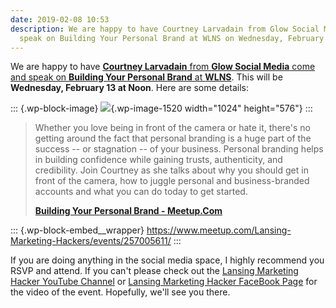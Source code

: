 ```yaml
---
date: 2019-02-08 10:53
description: We are happy to have Courtney Larvadain from Glow Social Media come and
  speak on Building Your Personal Brand at WLNS on Wednesday, February 13 at Noon.
---
```

We are happy to have [**Courtney Larvadain** from **Glow Social Media**
come and speak on **Building Your Personal Brand** at
**WLNS**](http://meetu.ps/e/G7PrB/g7Z24/f). This will be **Wednesday,
February 13 at Noon**. Here are some details:

::: {.wp-block-image}
![](https://brightdigit.com/wp-content/uploads/2019/02/highres_476886987-1024x576.jpeg){.wp-image-1520
width="1024" height="576"}
:::

> Whether you love being in front of the camera or hate it, there's no
> getting around the fact that personal branding is a huge part of the
> success -- or stagnation -- of your business. Personal branding helps
> in building confidence while gaining trusts, authenticity, and
> credibility. Join Courtney as she talks about why you should get in
> front of the camera, how to juggle personal and business-branded
> accounts and what you can do today to get started.
>
> [**Building Your Personal Brand -
> Meetup.Com**](http://meetu.ps/e/G7PrB/g7Z24/f)

::: {.wp-block-embed__wrapper}
https://www.meetup.com/Lansing-Marketing-Hackers/events/257005611/
:::

If you are doing anything in the social media space, I highly recommend
you RSVP and attend. If you can\'t please check out the [Lansing
Marketing Hacker YouTube
Channel](https://www.youtube.com/channel/UCZs7U0Q-Y6vkbdzrIk0tT1A) or
[Lansing Marketing Hacker FaceBook
Page](https://www.facebook.com/LansingMarketingHackers/) for the video
of the event. Hopefully, we\'ll see you there.